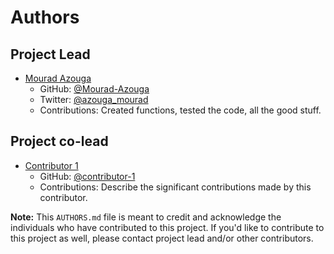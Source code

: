 # Authors

## Project Lead
- [Mourad Azouga](https://github.com/Mourad-Azouga)
  - GitHub: [@Mourad-Azouga]((https://github.com/Mourad-Azouga))
  - Twitter: [@azouga_mourad](https://twitter.com/azouga_mourad)
  - Contributions: Created functions, tested the code, all the good stuff.

## Project co-lead
- [Contributor 1](https://github.com/contributor-1)
  - GitHub: [@contributor-1](https://github.com/contributor-1)
  - Contributions: Describe the significant contributions made by this contributor.



**Note:** This `AUTHORS.md` file is meant to credit and acknowledge the individuals who have contributed to this project. If you'd like to contribute to this project as well, please contact project lead and/or other contributors.

